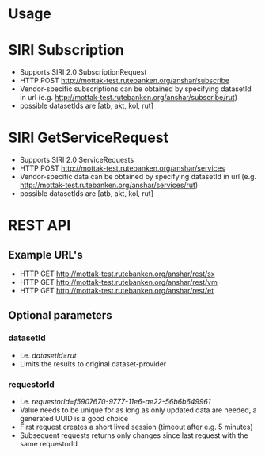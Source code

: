 # Usage

# SIRI Subscription
- Supports SIRI 2.0 SubscriptionRequest
- HTTP POST http://mottak-test.rutebanken.org/anshar/subscribe
- Vendor-specific subscriptions can be obtained by specifying datasetId in url (e.g. http://mottak-test.rutebanken.org/anshar/subscribe/rut)
- possible datasetIds are [atb, akt, kol, rut]
 
# SIRI GetServiceRequest
- Supports SIRI 2.0 ServiceRequests
- HTTP POST http://mottak-test.rutebanken.org/anshar/services
- Vendor-specific data can be obtained by specifying datasetId in url (e.g. http://mottak-test.rutebanken.org/anshar/services/rut)
- possible datasetIds are [atb, akt, kol, rut]

# REST API

## Example URL's
- HTTP GET http://mottak-test.rutebanken.org/anshar/rest/sx
- HTTP GET http://mottak-test.rutebanken.org/anshar/rest/vm
- HTTP GET http://mottak-test.rutebanken.org/anshar/rest/et

## Optional parameters

### datasetId
- I.e. _datasetId=rut_
- Limits the results to original dataset-provider

### requestorId
- I.e. _requestorId=f5907670-9777-11e6-ae22-56b6b649961_
- Value needs to be unique for as long as only updated data are needed, a generated UUID is a good choice
- First request creates a short lived session (timeout after e.g. 5 minutes)
- Subsequent requests returns only changes since last request with the same requestorId